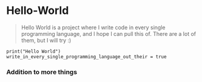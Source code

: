 # Hello-World
> Hello World is a project where I write code in every single programming language, and I hope I can pull this of.
> There are a lot of them, but I will try :)

`print("Hello World")`
`write_in_every_single_programming_language_out_their = true`

### Addition to more things 